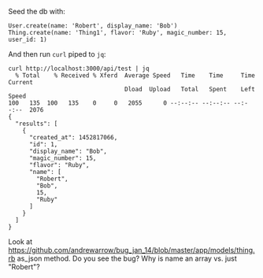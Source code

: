 Seed the db with:

```
User.create(name: 'Robert', display_name: 'Bob')
Thing.create(name: 'Thing1', flavor: 'Ruby', magic_number: 15, user_id: 1)
```

And then run `curl` piped to `jq`:

```
curl http://localhost:3000/api/test | jq
  % Total    % Received % Xferd  Average Speed   Time    Time     Time  Current
                                 Dload  Upload   Total   Spent    Left  Speed
100   135  100   135    0     0   2055      0 --:--:-- --:--:-- --:--:--  2076
{
  "results": [
    {
      "created_at": 1452817066,
      "id": 1,
      "display_name": "Bob",
      "magic_number": 15,
      "flavor": "Ruby",
      "name": [
        "Robert",
        "Bob",
        15,
        "Ruby"
      ]
    }
  ]
}
```

Look at https://github.com/andrewarrow/bug_jan_14/blob/master/app/models/thing.rb as_json method. Do you see the bug? Why is name an array vs. just "Robert"?

